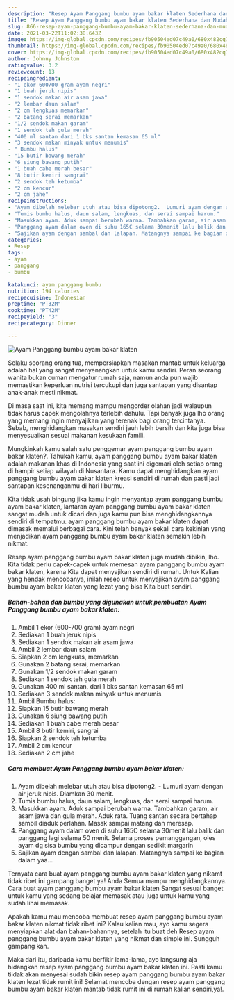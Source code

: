 ```yaml
---
description: "Resep Ayam Panggang bumbu ayam bakar klaten Sederhana dan Mudah Dibuat"
title: "Resep Ayam Panggang bumbu ayam bakar klaten Sederhana dan Mudah Dibuat"
slug: 866-resep-ayam-panggang-bumbu-ayam-bakar-klaten-sederhana-dan-mudah-dibuat
date: 2021-03-22T11:02:38.643Z
image: https://img-global.cpcdn.com/recipes/fb90504ed07c49a0/680x482cq70/ayam-panggang-bumbu-ayam-bakar-klaten-foto-resep-utama.jpg
thumbnail: https://img-global.cpcdn.com/recipes/fb90504ed07c49a0/680x482cq70/ayam-panggang-bumbu-ayam-bakar-klaten-foto-resep-utama.jpg
cover: https://img-global.cpcdn.com/recipes/fb90504ed07c49a0/680x482cq70/ayam-panggang-bumbu-ayam-bakar-klaten-foto-resep-utama.jpg
author: Johnny Johnston
ratingvalue: 3.2
reviewcount: 13
recipeingredient:
- "1 ekor 600700 gram ayam negri"
- "1 buah jeruk nipis"
- "1 sendok makan air asam jawa"
- "2 lembar daun salam"
- "2 cm lengkuas memarkan"
- "2 batang serai memarkan"
- "1/2 sendok makan garam"
- "1 sendok teh gula merah"
- "400 ml santan dari 1 bks santan kemasan 65 ml"
- "3 sendok makan minyak untuk menumis"
- " Bumbu halus"
- "15 butir bawang merah"
- "6 siung bawang putih"
- "1 buah cabe merah besar"
- "8 butir kemiri sangrai"
- "2 sendok teh ketumba"
- "2 cm kencur"
- "2 cm jahe"
recipeinstructions:
- "Ayam dibelah melebar utuh atau bisa dipotong2.  Lumuri ayam dengan air jeruk nipis. Diamkan 30 menit."
- "Tumis bumbu halus, daun salam, lengkuas, dan serai sampai harum."
- "Masukkan ayam. Aduk sampai berubah warna. Tambahkan garam, air asam jawa dan gula merah. Aduk rata. Tuang santan secara bertahap sambil diaduk perlahan. Masak sampai matang dan meresap."
- "Panggang ayam dalam oven di suhu 165C selama 30menit lalu balik dan panggang lagi selama 50 menit. Selama proses pemanggangan, oles ayam dg sisa bumbu yang dicampur dengan sedikit margarin"
- "Sajikan ayam dengan sambal dan lalapan. Matangnya sampai ke bagian dalam yaa..."
categories:
- Resep
tags:
- ayam
- panggang
- bumbu

katakunci: ayam panggang bumbu 
nutrition: 194 calories
recipecuisine: Indonesian
preptime: "PT32M"
cooktime: "PT42M"
recipeyield: "3"
recipecategory: Dinner

---
```



![Ayam Panggang bumbu ayam bakar klaten](https://img-global.cpcdn.com/recipes/fb90504ed07c49a0/680x482cq70/ayam-panggang-bumbu-ayam-bakar-klaten-foto-resep-utama.jpg)

Selaku seorang orang tua, mempersiapkan masakan mantab untuk keluarga adalah hal yang sangat menyenangkan untuk kamu sendiri. Peran seorang  wanita bukan cuman mengatur rumah saja, namun anda pun wajib memastikan keperluan nutrisi tercukupi dan juga santapan yang disantap anak-anak mesti nikmat.

Di masa  saat ini, kita memang mampu mengorder olahan jadi walaupun tidak harus capek mengolahnya terlebih dahulu. Tapi banyak juga lho orang yang memang ingin menyajikan yang terenak bagi orang tercintanya. Sebab, menghidangkan masakan sendiri jauh lebih bersih dan kita juga bisa menyesuaikan sesuai makanan kesukaan famili. 



Mungkinkah kamu salah satu penggemar ayam panggang bumbu ayam bakar klaten?. Tahukah kamu, ayam panggang bumbu ayam bakar klaten adalah makanan khas di Indonesia yang saat ini digemari oleh setiap orang di hampir setiap wilayah di Nusantara. Kamu dapat menghidangkan ayam panggang bumbu ayam bakar klaten kreasi sendiri di rumah dan pasti jadi santapan kesenanganmu di hari liburmu.

Kita tidak usah bingung jika kamu ingin menyantap ayam panggang bumbu ayam bakar klaten, lantaran ayam panggang bumbu ayam bakar klaten sangat mudah untuk dicari dan juga kamu pun bisa menghidangkannya sendiri di tempatmu. ayam panggang bumbu ayam bakar klaten dapat dimasak memalui berbagai cara. Kini telah banyak sekali cara kekinian yang menjadikan ayam panggang bumbu ayam bakar klaten semakin lebih nikmat.

Resep ayam panggang bumbu ayam bakar klaten juga mudah dibikin, lho. Kita tidak perlu capek-capek untuk memesan ayam panggang bumbu ayam bakar klaten, karena Kita dapat menyajikan sendiri di rumah. Untuk Kalian yang hendak mencobanya, inilah resep untuk menyajikan ayam panggang bumbu ayam bakar klaten yang lezat yang bisa Kita buat sendiri.

<!--inarticleads1-->

##### Bahan-bahan dan bumbu yang digunakan untuk pembuatan Ayam Panggang bumbu ayam bakar klaten:

1. Ambil 1 ekor (600-700 gram) ayam negri
1. Sediakan 1 buah jeruk nipis
1. Sediakan 1 sendok makan air asam jawa
1. Ambil 2 lembar daun salam
1. Siapkan 2 cm lengkuas, memarkan
1. Gunakan 2 batang serai, memarkan
1. Gunakan 1/2 sendok makan garam
1. Sediakan 1 sendok teh gula merah
1. Gunakan 400 ml santan, dari 1 bks santan kemasan 65 ml
1. Sediakan 3 sendok makan minyak untuk menumis
1. Ambil  Bumbu halus:
1. Siapkan 15 butir bawang merah
1. Gunakan 6 siung bawang putih
1. Sediakan 1 buah cabe merah besar
1. Ambil 8 butir kemiri, sangrai
1. Siapkan 2 sendok teh ketumba
1. Ambil 2 cm kencur
1. Sediakan 2 cm jahe




<!--inarticleads2-->

##### Cara membuat Ayam Panggang bumbu ayam bakar klaten:

1. Ayam dibelah melebar utuh atau bisa dipotong2.  - Lumuri ayam dengan air jeruk nipis. Diamkan 30 menit.
1. Tumis bumbu halus, daun salam, lengkuas, dan serai sampai harum.
1. Masukkan ayam. Aduk sampai berubah warna. Tambahkan garam, air asam jawa dan gula merah. Aduk rata. Tuang santan secara bertahap sambil diaduk perlahan. Masak sampai matang dan meresap.
1. Panggang ayam dalam oven di suhu 165C selama 30menit lalu balik dan panggang lagi selama 50 menit. Selama proses pemanggangan, oles ayam dg sisa bumbu yang dicampur dengan sedikit margarin
1. Sajikan ayam dengan sambal dan lalapan. Matangnya sampai ke bagian dalam yaa...




Ternyata cara buat ayam panggang bumbu ayam bakar klaten yang nikamt tidak ribet ini gampang banget ya! Anda Semua mampu menghidangkannya. Cara buat ayam panggang bumbu ayam bakar klaten Sangat sesuai banget untuk kamu yang sedang belajar memasak atau juga untuk kamu yang sudah lihai memasak.

Apakah kamu mau mencoba membuat resep ayam panggang bumbu ayam bakar klaten nikmat tidak ribet ini? Kalau kalian mau, ayo kamu segera menyiapkan alat dan bahan-bahannya, setelah itu buat deh Resep ayam panggang bumbu ayam bakar klaten yang nikmat dan simple ini. Sungguh gampang kan. 

Maka dari itu, daripada kamu berfikir lama-lama, ayo langsung aja hidangkan resep ayam panggang bumbu ayam bakar klaten ini. Pasti kamu tiidak akan menyesal sudah bikin resep ayam panggang bumbu ayam bakar klaten lezat tidak rumit ini! Selamat mencoba dengan resep ayam panggang bumbu ayam bakar klaten mantab tidak rumit ini di rumah kalian sendiri,ya!.

